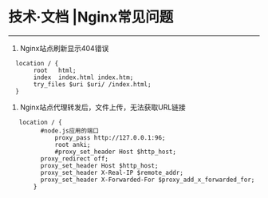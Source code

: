 # 技术·文档 |Nginx常见问题
-----------------------------------------------------------------

1. Nginx站点刷新显示404错误

```
  location / {
       root   html;
       index  index.html index.htm;
	   try_files $uri $uri/ /index.html;
  }

```
1. Nginx站点代理转发后，文件上传，无法获取URL链接

```
   location / {
	     #node.js应用的端口
             proxy_pass http://127.0.0.1:96;
             root anki;
             #proxy_set_header Host $http_host;
	     proxy_redirect off;
	     proxy_set_header Host $http_host;
         proxy_set_header X-Real-IP $remote_addr;
         proxy_set_header X-Forwarded-For $proxy_add_x_forwarded_for;
       }    

```